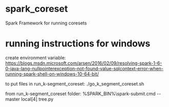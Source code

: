 # spark_coreset
Spark Framework for running coresets

# running instructions for windows
create environment variable:
https://blogs.msdn.microsoft.com/arsen/2016/02/09/resolving-spark-1-6-0-java-lang-nullpointerexception-not-found-value-sqlcontext-error-when-running-spark-shell-on-windows-10-64-bit/

to put files in run_k-segment_coreset:
./go_k_segment_coreset.sh

from run_k-segment_coreset folder:
	%SPARK_BIN%\spark-submit.cmd --master local[4] tree.py